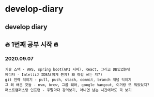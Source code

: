 # develop-diary
<h2> develop diary <h2>  

:fire: 1번째 공부 시작 :fire:
<h3> 2020.09.07 </h3> 

```
기술 스택 - AWS, spring boot(API 서버), React, 그리고 DB있었는뎅
에디터 - IntelliJ IDEA(이게 뭔지? 왜 이걸 쓰는 지?) 
git 전략 익히기 - pull, push, stash, commit, branch 개념 익히기 
그 외 배운 것들 - nvm, brew, 그룹 웨어, google hangout, 이거랑 또 뭐있었지?
패스트캠퍼스랑 인프런 - 주말마다 강의보기, 아니면 남는 시간에라도 꼭 보기
```

